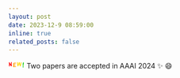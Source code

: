 ```yaml
---
layout: post
date: 2023-12-9 08:59:00
inline: true
related_posts: false
---
```


![news](/assets/img/new.gif) Two papers are accepted in AAAI 2024 :sparkles: :smile:
